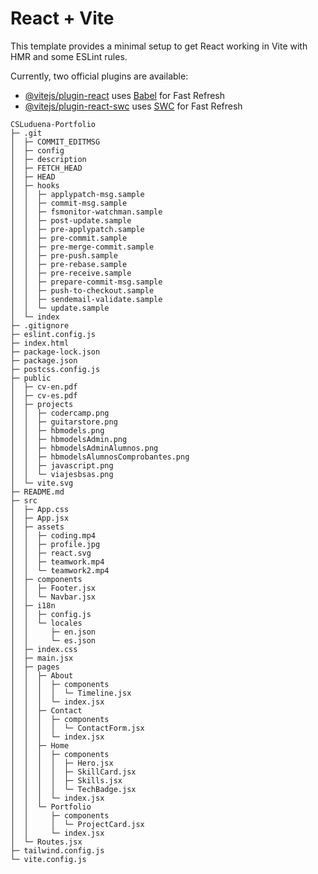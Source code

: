 # React + Vite

This template provides a minimal setup to get React working in Vite with HMR and some ESLint rules.

Currently, two official plugins are available:

- [@vitejs/plugin-react](https://github.com/vitejs/vite-plugin-react/blob/main/packages/plugin-react/README.md) uses [Babel](https://babeljs.io/) for Fast Refresh
- [@vitejs/plugin-react-swc](https://github.com/vitejs/vite-plugin-react-swc) uses [SWC](https://swc.rs/) for Fast Refresh

```
CSLuduena-Portfolio
├─ .git
│  ├─ COMMIT_EDITMSG
│  ├─ config
│  ├─ description
│  ├─ FETCH_HEAD
│  ├─ HEAD
│  ├─ hooks
│  │  ├─ applypatch-msg.sample
│  │  ├─ commit-msg.sample
│  │  ├─ fsmonitor-watchman.sample
│  │  ├─ post-update.sample
│  │  ├─ pre-applypatch.sample
│  │  ├─ pre-commit.sample
│  │  ├─ pre-merge-commit.sample
│  │  ├─ pre-push.sample
│  │  ├─ pre-rebase.sample
│  │  ├─ pre-receive.sample
│  │  ├─ prepare-commit-msg.sample
│  │  ├─ push-to-checkout.sample
│  │  ├─ sendemail-validate.sample
│  │  └─ update.sample
│  └─ index
├─ .gitignore
├─ eslint.config.js
├─ index.html
├─ package-lock.json
├─ package.json
├─ postcss.config.js
├─ public
│  ├─ cv-en.pdf
│  ├─ cv-es.pdf
│  ├─ projects
│  │  ├─ codercamp.png
│  │  ├─ guitarstore.png
│  │  ├─ hbmodels.png
│  │  ├─ hbmodelsAdmin.png
│  │  ├─ hbmodelsAdminAlumnos.png
│  │  ├─ hbmodelsAlumnosComprobantes.png
│  │  ├─ javascript.png
│  │  └─ viajesbsas.png
│  └─ vite.svg
├─ README.md
├─ src
│  ├─ App.css
│  ├─ App.jsx
│  ├─ assets
│  │  ├─ coding.mp4
│  │  ├─ profile.jpg
│  │  ├─ react.svg
│  │  ├─ teamwork.mp4
│  │  └─ teamwork2.mp4
│  ├─ components
│  │  ├─ Footer.jsx
│  │  └─ Navbar.jsx
│  ├─ i18n
│  │  ├─ config.js
│  │  └─ locales
│  │     ├─ en.json
│  │     └─ es.json
│  ├─ index.css
│  ├─ main.jsx
│  ├─ pages
│  │  ├─ About
│  │  │  ├─ components
│  │  │  │  └─ Timeline.jsx
│  │  │  └─ index.jsx
│  │  ├─ Contact
│  │  │  ├─ components
│  │  │  │  └─ ContactForm.jsx
│  │  │  └─ index.jsx
│  │  ├─ Home
│  │  │  ├─ components
│  │  │  │  ├─ Hero.jsx
│  │  │  │  ├─ SkillCard.jsx
│  │  │  │  ├─ Skills.jsx
│  │  │  │  └─ TechBadge.jsx
│  │  │  └─ index.jsx
│  │  └─ Portfolio
│  │     ├─ components
│  │     │  └─ ProjectCard.jsx
│  │     └─ index.jsx
│  └─ Routes.jsx
├─ tailwind.config.js
└─ vite.config.js

```